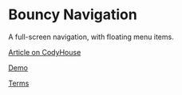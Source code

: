 Bouncy Navigation
=========

A full-screen navigation, with floating menu items.

[Article on CodyHouse](http://codyhouse.co/gem/bouncy-navigation/)

[Demo](http://codyhouse.co/demo/bouncy-navigation/index.html)
 
[Terms](http://codyhouse.co/terms/)

